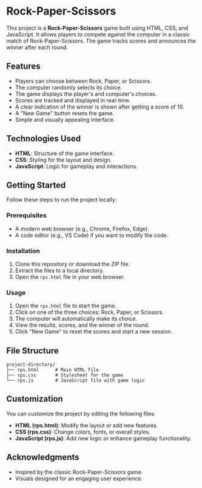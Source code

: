 # Rock-Paper-Scissors

This project is a **Rock-Paper-Scissors** game built using HTML, CSS, and JavaScript. It allows players to compete against the computer in a classic match of Rock-Paper-Scissors. The game tracks scores and announces the winner after each round.

## Features

- Players can choose between Rock, Paper, or Scissors.
- The computer randomly selects its choice.
- The game displays the player's and computer's choices.
- Scores are tracked and displayed in real-time.
- A clear indication of the winner is shown after getting a score of 10.
- A "New Game" button resets the game.
- Simple and visually appealing interface.

## Technologies Used

- **HTML**: Structure of the game interface.
- **CSS**: Styling for the layout and design.
- **JavaScript**: Logic for gameplay and interactions.

## Getting Started

Follow these steps to run the project locally:

### Prerequisites

- A modern web browser (e.g., Chrome, Firefox, Edge).
- A code editor (e.g., VS Code) if you want to modify the code.

### Installation

1. Clone this repository or download the ZIP file.
2. Extract the files to a local directory.
3. Open the `rps.html` file in your web browser.

### Usage

1. Open the `rps.html` file to start the game.
2. Click on one of the three choices: Rock, Paper, or Scissors.
3. The computer will automatically make its choice.
4. View the results, scores, and the winner of the round.
5. Click "New Game" to reset the scores and start a new session.

## File Structure

```
project-directory/
├── rps.html      # Main HTML file
├── rps.css       # Stylesheet for the game
└── rps.js        # JavaScript file with game logic
```

## Customization

You can customize the project by editing the following files:

- **HTML (rps.html)**: Modify the layout or add new features.
- **CSS (rps.css)**: Change colors, fonts, or overall styles.
- **JavaScript (rps.js)**: Add new logic or enhance gameplay functionality.

## Acknowledgments

- Inspired by the classic Rock-Paper-Scissors game.
- Visuals designed for an engaging user experience.

